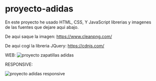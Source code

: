 # proyecto-adidas
En este proyecto he usado HTML, CSS, Y JavaScript librerias y imagenes de las fuentes que dejare aqui abajo.

De aqui saque la imagen:
https://www.cleanpng.com/

De aqui cogí la libreria JQuery:
https://cdnjs.com/

WEB:
![proyecto zapatillas adidas](https://user-images.githubusercontent.com/53599271/120626584-16e75d80-c463-11eb-9d9c-5e5efa4363e8.PNG)


RESPONSIVE:

![proyecto adidas responsive](https://user-images.githubusercontent.com/53599271/120626595-19e24e00-c463-11eb-982a-efdcfa001bfb.PNG)
